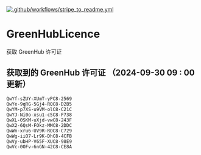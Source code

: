 [![.github/workflows/stripe_to_readme.yml](https://github.com/zjx-kimi/GreenHubLicence/actions/workflows/stripe_to_readme.yml/badge.svg)](https://github.com/zjx-kimi/GreenHubLicence/actions/workflows/stripe_to_readme.yml)
# GreenHubLicence
获取 GreenHub 许可证
## 获取到的 GreenHub 许可证 （2024-09-30 09 : 00 更新）
```
QwYf-sZUY-XUmT-yPC8-2569
QwYe-9qRG-5Gj4-RQC8-D2B5
QwYM-p7XS-u9VM-olC8-C21C
QwYJ-Ni0o-xsu1-cSC8-F738
QwXL-0SKM-uXjd-vwC8-243F
QwX2-6QsM-FOkz-MMC8-2DDC
QwWn-xru6-UV9R-ROC8-C729
QwWg-iiO7-Lr9K-DhC8-4CFB
QwVy-ubHP-V65F-XUC8-98E9
QwVc-0OFv-6nGN-42C8-CE8A
```
